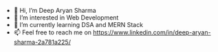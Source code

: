 - 👋 Hi, I’m Deep Aryan Sharma
- 👀 I’m interested in Web Development
- 🌱 I’m currently learning DSA and MERN Stack
- 📫 Feel free to reach me on https://www.linkedin.com/in/deep-aryan-sharma-2a781a225/

<!---
DeepAryanSharma/DeepAryanSharma is a ✨ special ✨ repository because its `README.md` (this file) appears on your GitHub profile.
You can click the Preview link to take a look at your changes.
--->
